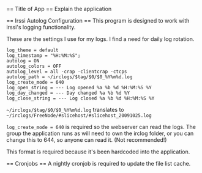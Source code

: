 == Title of App ==
Explain the application

== Irssi Autolog Configuration ==
This program is designed to work with irssi's logging functionality. 

These are the settings I use for my logs. I find a need for daily log rotation.

    log_theme = default
    log_timestamp = "%H:%M:%S";
    autolog = ON
    autolog_colors = OFF
    autolog_level = all -crap -clientcrap -ctcps
    autolog_path = ~/irclogs/$tag/$0/$0_%Y%m%d.log
    log_create_mode = 640
    log_open_string = --- Log opened %a %b %d %H:%M:%S %Y
    log_day_changed = --- Day changed %a %b %d %Y
    log_close_string = --- Log closed %a %b %d %H:%M:%S %Y

`~/irclogs/$tag/$0/$0_%Y%m%d.log` translates to `~/irclogs/FreeNode/#slicehost/#slicehost_20091025.log`

`log_create_mode = 640` is required so the webserver can read the logs. The group the application runs as will need to own the irclog folder, or you can change this to 644, so anyone can read it. (Not recommended!)

This format is required because it's been hardcoded into the application.

== Cronjobs ==
A nightly cronjob is required to update the file list cache. 

